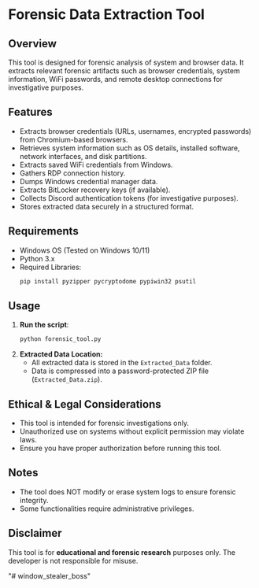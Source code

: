 # Forensic Data Extraction Tool

## Overview
This tool is designed for forensic analysis of system and browser data. It extracts relevant forensic artifacts such as browser credentials, system information, WiFi passwords, and remote desktop connections for investigative purposes.

## Features
- Extracts browser credentials (URLs, usernames, encrypted passwords) from Chromium-based browsers.
- Retrieves system information such as OS details, installed software, network interfaces, and disk partitions.
- Extracts saved WiFi credentials from Windows.
- Gathers RDP connection history.
- Dumps Windows credential manager data.
- Extracts BitLocker recovery keys (if available).
- Collects Discord authentication tokens (for investigative purposes).
- Stores extracted data securely in a structured format.

## Requirements
- Windows OS (Tested on Windows 10/11)
- Python 3.x
- Required Libraries:
  ```bash
  pip install pyzipper pycryptodome pypiwin32 psutil
  ```

## Usage
1. **Run the script**:
   ```bash
   python forensic_tool.py
   ```
2. **Extracted Data Location:**
   - All extracted data is stored in the `Extracted_Data` folder.
   - Data is compressed into a password-protected ZIP file (`Extracted_Data.zip`).

## Ethical & Legal Considerations
- This tool is intended for forensic investigations only.
- Unauthorized use on systems without explicit permission may violate laws.
- Ensure you have proper authorization before running this tool.

## Notes
- The tool does NOT modify or erase system logs to ensure forensic integrity.
- Some functionalities require administrative privileges.

## Disclaimer
This tool is for **educational and forensic research** purposes only. The developer is not responsible for misuse.

"# window_stealer_boss" 
